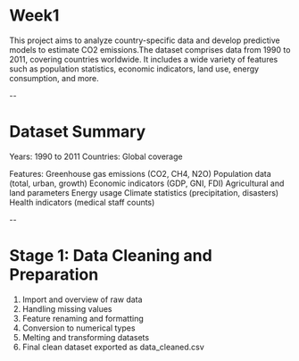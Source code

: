 # Week1
This project aims to analyze country-specific data and develop predictive models to estimate CO2 emissions.The dataset comprises data from 1990 to 2011, covering countries worldwide. It includes a wide variety of features such as population statistics, economic indicators, land use, energy consumption, and more.

--
# Dataset Summary
Years: 1990 to 2011
Countries: Global coverage

Features:
Greenhouse gas emissions (CO2, CH4, N2O)
Population data (total, urban, growth)
Economic indicators (GDP, GNI, FDI)
Agricultural and land parameters
Energy usage
Climate statistics (precipitation, disasters)
Health indicators (medical staff counts)

--

# Stage 1: Data Cleaning and Preparation
1. Import and overview of raw data
2. Handling missing values
3. Feature renaming and formatting
4. Conversion to numerical types
5. Melting and transforming datasets
6. Final clean dataset exported as data_cleaned.csv

